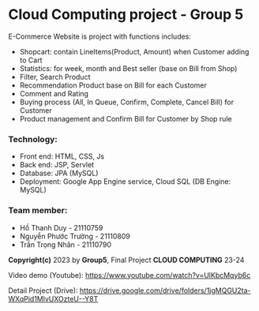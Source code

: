 # Cloud Computing project - Group 5

E-Commerce Website is project with functions includes:
- Shopcart: contain LineItems(Product, Amount) when Customer adding to Cart
- Statistics: for week, month and Best seller (base on Bill from Shop)
- Filter, Search Product
- Recommendation Product base on Bill for each Customer
- Comment and Rating
- Buying process (All, In Queue, Confirm, Complete, Cancel Bill) for Customer
- Product management and Confirm Bill for Customer by Shop rule

### Technology:
- Front end: HTML, CSS, Js
- Back end: JSP, Servlet
- Database: JPA (MySQL)
- Deployment: Google App Engine service, Cloud SQL (DB Engine: MySQL)

### Team member:
- Hồ Thanh Duy - 21110759
- Nguyễn Phước Trường - 21110809
- Trần Trọng Nhân - 21110790

<b>Copyright(c)</b> 2023 by <b>Group5</b>, Final Project <b>CLOUD COMPUTING</b> 23-24

Video demo (Youtube): https://www.youtube.com/watch?v=UlKbcMqyb6c

Detail Project (Drive): https://drive.google.com/drive/folders/1jgMQGU2ta-WXqPid1MlvUXOzteU--Y8T

